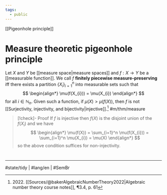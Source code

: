 ```yaml
---
tags:
  - public
---
```

[[Pigeonhole principle]]
# Measure theoretic pigeonhole principle

Let $X$ and $Y$ be [[measure space|measure spaces]] and $f : X \to Y$ be a [[measurable function]].
We call $f$ **finitely piecewise measure-preserving** iff there exists a partition $\{ X_{i} \}_{i=1}^n$ into measurable sets such that
$$
\begin{align*}
\mu(f(X_{i})) = \mu(X_{i})
\end{align*}
$$
for all $i \in \mathbb{N}_{n}$.
Given such a function, if $\mu(X) > \mu(f(X))$, then $f$ is not [[Surjectivity, injectivity, and bijectivity|injective]].[^2022] #m/thm/measure 

> [!check]- Proof
> If $f$ is injective then $f(X)$ is the disjoint union of the $f(X_{i})$ and we have
> $$
> \begin{align*}
> \mu(f(X)) = \sum_{i=1}^n \mu(f(X_{i})) = \sum_{i=1}^n \mu(X_{i}) = \mu(X)
> \end{align*}
> $$
> so the above condition suffices for non-injectivity. <span class="QED"/>

  [^2022]: 2022\. [[Sources/@bakerAlgebraicNumberTheory2022|Algebraic number theory course notes]], ¶3.4, p. 61

#
---
#state/tidy | #lang/en | #SemBr
